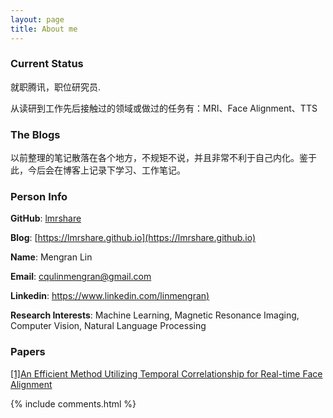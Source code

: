 ```yaml
---
layout: page
title: About me 
---
```


<h3> Current Status </h3>  

就职腾讯，职位研究员.

从读研到工作先后接触过的领域或做过的任务有：MRI、Face Alignment、TTS

<h3> The Blogs </h3>  

以前整理的笔记散落在各个地方，不规矩不说，并且非常不利于自己内化。鉴于此，今后会在博客上记录下学习、工作笔记。

<h3>Person Info </h3>

__GitHub__: [lmrshare](https://github.com/lmrshare)

__Blog__: [https://lmrshare.github.io](https://lmrshare.github.io)

__Name__: Mengran Lin

__Email__: cqulinmengran@gmail.com

__Linkedin__: [https://www.linkedin.com/linmengran)](https://www.linkedin.com/in/%E6%A2%A6%E7%84%B6-%E6%9E%97-6a5a78127/)

__Research Interests__: Machine Learning, Magnetic Resonance Imaging, Computer Vision, Natural Language Processing

<h3>Papers </h3>

[[1]An Efficient Method Utilizing Temporal Correlationship for Real-time
Face Alignment]()

{% include comments.html %}


